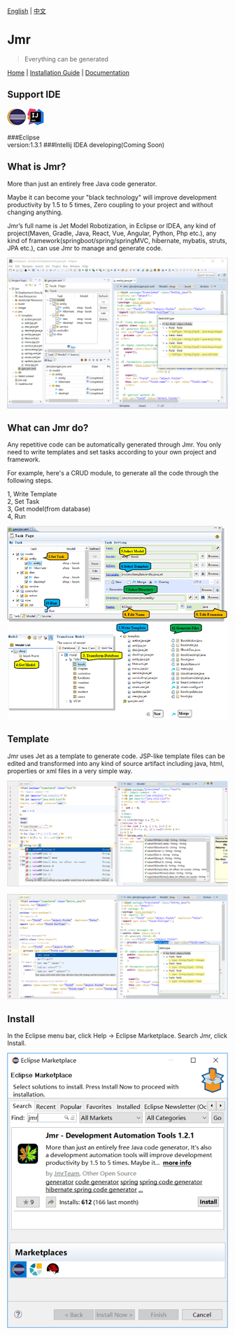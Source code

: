 [English](README.md) | [中文](README.zh.md) 

# Jmr

> Everything can be generated

<a href="http://www.jmr-source.com" target="_blank">Home</a> | 
<a href="http://www.jmr-source.com/doc/en/index.html#html/install-and-uninstall.html" target="_blank">Installation Guide</a> |
<a href="http://www.jmr-source.com/doc/en/index.html" target="_blank">Documentation</a>


## Support IDE

![](image/eclipse.jpg) ![](image/idea.jpg)

###Eclipse  
version:1.3.1 
###Intellij IDEA
developing(Coming Soon) 
## What is Jmr?

More than just an entirely free Java code generator. 

Maybe it can become your "black technology" will improve development productivity by 1.5 to 5 times, Zero coupling to your project and without changing anything.

Jmr’s full name is Jet Model Robotization, in Eclipse or IDEA, any kind of project(Maven, Gradle, Java, React, Vue, Angular, Python, Php etc.), any kind of framework(springboot/spring/springMVC, hibernate, mybatis, struts, JPA etc.), can use Jmr to manage and generate code.


![](image/8.png)

## What can Jmr do?

Any repetitive code can be automatically generated through Jmr. You only need to write templates and set tasks according to your own project and framework.

For example, here's a CRUD module, to generate all the code through the following steps.

1, Write Template   
2, Set Task  
3, Get model(from database)  
4, Run

![](image/1.png)

## Template

Jmr uses Jet as a template to generate code. JSP-like template files can be edited and transformed into any kind of source artifact including java, html, properties or xml files in a very simple way.

![](image/editor_1.png)


![](image/editor_2.png)

## <span id="1">Install</span>

In the Eclipse menu bar, click Help -> Eclipse Marketplace. Search Jmr, click Install.

![](image/5.png)